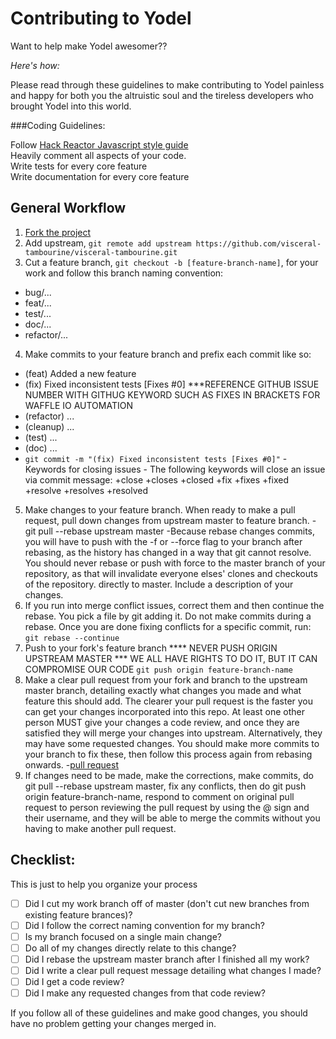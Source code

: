 # Contributing to Yodel

Want to help make Yodel awesomer??

*Here's how:*

Please read through these guidelines to make contributing to Yodel painless and happy for both you the altruistic
soul and the tireless developers who brought Yodel into this world. 

###Coding Guidelines:

Follow [Hack Reactor Javascript style guide](https://github.com/hackreactor-labs/style-guide)   
Heavily comment all aspects of your code.  
Write tests for every core feature  
Write documentation for every core feature  


## General Workflow

1. [Fork the project](https://help.github.com/fork-a-repo/)
2. Add upstream, `git remote add upstream https://github.com/visceral-tambourine/visceral-tambourine.git`  
3. Cut a feature branch, `git checkout -b [feature-branch-name]`, for your work and follow this branch naming convention:  
  - bug/...
  - feat/...
  - test/...
  - doc/...
  - refactor/...
4. Make commits to your feature branch and prefix each commit like so:
  - (feat) Added a new feature
  - (fix) Fixed inconsistent tests [Fixes #0] ***REFERENCE GITHUB ISSUE NUMBER WITH GITHUG KEYWORD SUCH AS FIXES IN BRACKETS FOR WAFFLE IO AUTOMATION
  - (refactor) ...
  - (cleanup) ...
  - (test) ...
  - (doc) ...
  - `git commit -m "(fix) Fixed inconsistent tests [Fixes #0]"`
  -Keywords for closing issues - The following keywords will close an issue via commit message:
    +close
    +closes
    +closed
    +fix
    +fixes
    +fixed
    +resolve
    +resolves
    +resolved
5. Make changes to your feature branch. When ready to make a pull request, pull down changes from upstream master to feature branch. 
  -git pull --rebase upstream master
  -Because rebase changes commits, you will have to push with the -f or --force flag to your branch after rebasing, as the history has changed in a way that git cannot resolve. You should never rebase or push with force to the master branch of your repository, as that will invalidate everyone elses' clones and checkouts of the repository.
   directly to master. Include a description of your changes.
6. If you run into merge conflict issues, correct them and then continue the rebase. You pick a file by git adding it. Do not make commits during a rebase. Once you are done fixing conflicts for a specific commit, run:
  `git rebase --continue`
7. Push to your fork's feature branch  **** NEVER PUSH ORIGIN UPSTREAM MASTER *** WE ALL HAVE RIGHTS TO DO IT, BUT IT CAN COMPROMISE OUR CODE
  `git push origin feature-branch-name`
8. Make a clear pull request from your fork and branch to the upstream master branch, detailing exactly what changes you made and what feature this should add. The clearer your pull request is the faster you can get your changes incorporated into this repo.  At least one other person MUST give your changes a code review, and once they are satisfied they will merge your changes into upstream. Alternatively, they may have some requested changes. You should make more commits to your branch to fix these, then follow this process again from rebasing onwards.
  -[pull request](https://help.github.com/articles/using-pull-requests/)
9. If changes need to be made, make the corrections, make commits, do  git pull --rebase upstream master, fix any conflicts, then do git push origin feature-branch-name, respond to comment on original pull request to person reviewing the pull request by using the @ sign and their username, and they will be able to merge the commits without you having to make another pull request.  

## Checklist:

This is just to help you organize your process

- [ ] Did I cut my work branch off of master (don't cut new branches from existing feature brances)?
- [ ] Did I follow the correct naming convention for my branch?
- [ ] Is my branch focused on a single main change?
 - [ ] Do all of my changes directly relate to this change?
- [ ] Did I rebase the upstream master branch after I finished all my
  work?
- [ ] Did I write a clear pull request message detailing what changes I made?
- [ ] Did I get a code review?
- [ ] Did I make any requested changes from that code review?

If you follow all of these guidelines and make good changes, you should have
no problem getting your changes merged in.

